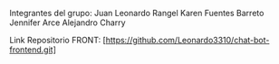 Integrantes del grupo:
Juan Leonardo Rangel
Karen Fuentes Barreto
Jennifer Arce
Alejandro Charry

Link Repositorio FRONT:
[https://github.com/Leonardo3310/chat-bot-frontend.git]


